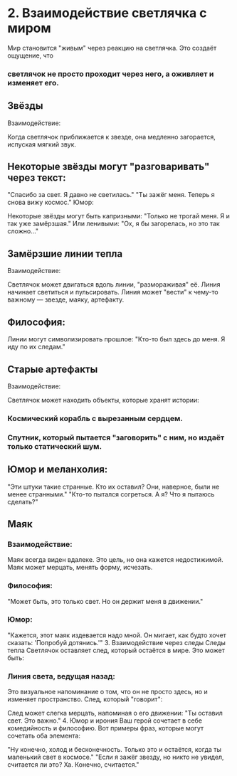 # 2. Взаимодействие светлячка с миром
Мир становится "живым" через реакцию на светлячка. 
Это создаёт ощущение, что 
### светлячок не просто проходит через него, а оживляет и изменяет его.

## Звёзды
Взаимодействие:

Когда светлячок приближается к звезде, она медленно загорается, испуская мягкий звук.
## Некоторые звёзды могут "разговаривать" через текст:
"Спасибо за свет. Я давно не светилась."
"Ты зажёг меня. Теперь я снова вижу космос."
Юмор:

Некоторые звёзды могут быть капризными:
"Только не трогай меня. Я и так уже замёрзшая."
Или ленивыми:
"Ох, я бы загорелась, но это так сложно..."
## Замёрзшие линии тепла
Взаимодействие:

Светлячок может двигаться вдоль линии, "размораживая" её. Линия начинает светиться и пульсировать.
Линия может "вести" к чему-то важному — звезде, маяку, артефакту.
## Философия:

Линии могут символизировать прошлое:
"Кто-то был здесь до меня. Я иду по их следам."
## Старые артефакты
Взаимодействие:

Светлячок может находить объекты, которые хранят истории:
### Космический корабль с вырезанным сердцем.
### Спутник, который пытается "заговорить" с ним, но издаёт только статический шум.


## Юмор и меланхолия:

"Эти штуки такие странные. Кто их оставил? Они, наверное, были не менее странными."
"Кто-то пытался согреться. А я? Что я пытаюсь сделать?"
## Маяк
### Взаимодействие:

Маяк всегда виден вдалеке. Это цель, но она кажется недостижимой.
Маяк может мерцать, менять форму, исчезать.
### Философия:

"Может быть, это только свет. Но он держит меня в движении."
### Юмор:

"Кажется, этот маяк издевается надо мной. Он мигает, как будто хочет сказать: 'Попробуй дотянись.'"
3. Взаимодействие через следы
Следы тепла
Светлячок оставляет след, который остаётся в мире. Это может быть:

### Линия света, ведущая назад:

Это визуальное напоминание о том, что он не просто здесь, но и изменяет пространство.
След, который "говорит":

След может слегка мерцать, напоминая о его движении:
"Ты оставил свет. Это важно."
4. Юмор и ирония
Ваш герой сочетает в себе комедийность и философию. Вот примеры фраз, которые могут сочетать оба элемента:

"Ну конечно, холод и бесконечность. Только это и остаётся, когда ты маленький свет в космосе."
"Если я зажёг звезду, но никто не увидел, считается ли это? Ха. Конечно, считается."
